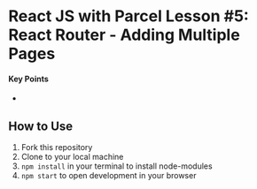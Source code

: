 # React JS with Parcel Lesson #5: React Router - Adding Multiple Pages

#### Key Points
* 

## How to Use
1. Fork this repository
2. Clone to your local machine
3. `npm install` in your terminal to install node-modules
4. `npm start` to open development in your browser
